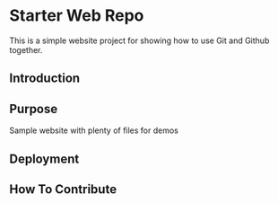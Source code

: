# Starter Web Repo

This is a simple website project for showing how to use Git and Github together.

## Introduction

## Purpose

Sample website with plenty of files for demos

## Deployment

## How To Contribute 